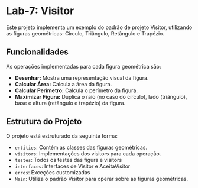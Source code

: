 # Lab-7: Visitor

Este projeto implementa um exemplo do padrão de projeto Visitor, utilizando as figuras geométricas: Círculo, Triângulo, Retângulo e Trapézio.

## Funcionalidades

As operações implementadas para cada figura geométrica são:

- **Desenhar:** Mostra uma representação visual da figura.
- **Calcular Área:** Calcula a área da figura.
- **Calcular Perímetro:** Calcula o perímetro da figura.
- **Maximizar Figura:** Duplica o raio (no caso do círculo), lado (triângulo), base e altura (retângulo e trapézio) da figura.

## Estrutura do Projeto

O projeto está estruturado da seguinte forma:

- `entities`: Contém as classes das figuras geométricas.
- `visitors`: Implementações dos visitors para cada operação.
- `testes`: Todos os testes das figura e visitors
- `interfaces`: Interfaces de Visitor e AceitaVisitor
- `erros`: Exceções customizadas
- `Main`: Utiliza o padrão Visitor para operar sobre as figuras geométricas.




